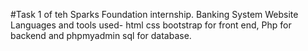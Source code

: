 #Task 1 of teh Sparks Foundation internship.
Banking System Website
Languages and tools used- html css bootstrap for front end, Php for backend and phpmyadmin sql for database.